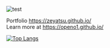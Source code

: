 <!--![readme](https://user-images.githubusercontent.com/43354103/203863744-c1cd95c8-231f-41f1-ae44-fcee37a0b125.png)-->
![test](https://user-images.githubusercontent.com/43354103/209814081-427a8f00-0fc8-4049-91d0-82c4b5d7fb82.png)

Portfolio https://zeyatsu.github.io/ <br/>
Learn more at https://openo1.github.io/

[![Top Langs](https://github-readme-stats.vercel.app/api/top-langs/?username=ZeyaTsu&layout=compact)](#Statistics) <br/>

